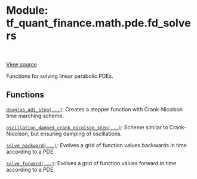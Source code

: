 <div itemscope itemtype="http://developers.google.com/ReferenceObject">
<meta itemprop="name" content="tf_quant_finance.math.pde.fd_solvers" />
<meta itemprop="path" content="Stable" />
</div>

# Module: tf_quant_finance.math.pde.fd_solvers

<!-- Insert buttons and diff -->

<table class="tfo-notebook-buttons tfo-api" align="left">
</table>

<a target="_blank" href="https://github.com/google/tf-quant-finance/blob/master/tf_quant_finance/math/pde/fd_solvers.py">View source</a>



Functions for solving linear parabolic PDEs.



## Functions

[`douglas_adi_step(...)`](../../../tf_quant_finance/math/pde/fd_solvers/douglas_adi_step.md): Creates a stepper function with Crank-Nicolson time marching scheme.

[`oscillation_damped_crank_nicolson_step(...)`](../../../tf_quant_finance/math/pde/fd_solvers/oscillation_damped_crank_nicolson_step.md): Scheme similar to Crank-Nicolson, but ensuring damping of oscillations.

[`solve_backward(...)`](../../../tf_quant_finance/math/pde/fd_solvers/solve_backward.md): Evolves a grid of function values backwards in time according to a PDE.

[`solve_forward(...)`](../../../tf_quant_finance/math/pde/fd_solvers/solve_forward.md): Evolves a grid of function values forward in time according to a PDE.

